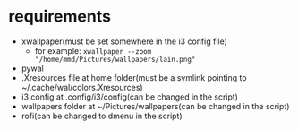 # requirements
- xwallpaper(must be set somewhere in the i3 config file)
    - for example:
    ```xwallpaper --zoom "/home/mmd/Pictures/wallpapers/lain.png"```
- pywal
- .Xresources file at home folder(must be a symlink pointing to ~/.cache/wal/colors.Xresources)
- i3 config at .config/i3/config(can be changed in the script)
- wallpapers folder at ~/Pictures/wallpapers(can be changed in the script)
- rofi(can be changed to dmenu in the script)
